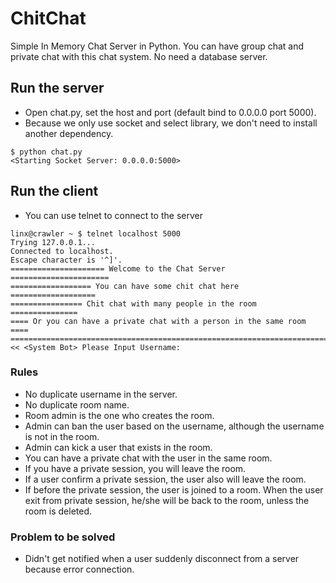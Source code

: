 # ChitChat

Simple In Memory Chat Server in Python. You can have group chat and private chat with this chat system. No need a database server.

## Run the server
- Open chat.py, set the host and port (default bind to 0.0.0.0 port 5000).
- Because we only use socket and select library, we don't need to install another dependency.
```
$ python chat.py
<Starting Socket Server: 0.0.0.0:5000>
```

## Run the client
- You can use telnet to connect to the server
```
linx@crawler ~ $ telnet localhost 5000
Trying 127.0.0.1...
Connected to localhost.
Escape character is '^]'.
===================== Welcome to the Chat Server ======================
================== You can have some chit chat here ===================
================ Chit chat with many people in the room ===============
==== Or you can have a private chat with a person in the same room ====
=======================================================================
<< <System Bot> Please Input Username:
```
### Rules
- No duplicate username in the server.
- No duplicate room name.
- Room admin is the one who creates the room.
- Admin can ban the user based on the username, although the username is not in the room.
- Admin can kick a user that exists in the room.
- You can have a private chat with the user in the same room.
- If you have a private session, you will leave the room.
- If a user confirm a private session, the user also will leave the room.
- If before the private session, the user is joined to a room. When the user exit from private session, he/she will be back to the room, unless the room is deleted.

### Problem to be solved
- Didn't get notified when a user suddenly disconnect from a server because error connection.

